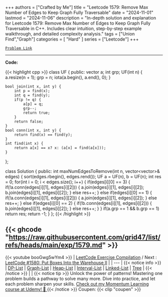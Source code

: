 
+++
authors = ["Crafted by Me"]
title = "Leetcode 1579: Remove Max Number of Edges to Keep Graph Fully Traversable"
date = "2024-11-01"
lastmod = "2024-11-06"
description = "In-depth solution and explanation for Leetcode 1579: Remove Max Number of Edges to Keep Graph Fully Traversable in C++. Includes clear intuition, step-by-step example walkthrough, and detailed complexity analysis."
tags = ["Union Find","Graph"]
categories = [
    "Hard"
]
series = ["Leetcode"]
+++



[`Problem Link`](https://leetcode.com/problems/remove-max-number-of-edges-to-keep-graph-fully-traversable/description/)

---

**Code:**

{{< highlight cpp >}}
class UF {
    public:
    vector<int> a;
    int grp;
    UF(int n) {
        a.resize(n + 1);
        grp = n;
        iota(a.begin(), a.end(), 0);
    }
    
    bool join(int x, int y) {
        int p = find(x);
        int q = find(y);
        if(p != q) {
            a[p] = q;
            grp--;
            return true;
        }
        return false;
    }
    bool conn(int x, int y) {
        return find(x) == find(y);
    }
    int find(int x) {
        return a[x] == x? x: (a[x] = find(a[x]));
    }
};

class Solution {
public:
    int maxNumEdgesToRemove(int n, vector<vector<int>>& edges) {
        sort(edges.rbegin(), edges.rend());
        UF a = UF(n), b = UF(n);
        int res = 0;
        for(int i = 0; i < edges.size(); i++) {
            if(edges[i][0] == 3) {
                if(!a.conn(edges[i][1], edges[i][2])) {
                    a.join(edges[i][1], edges[i][2]);
                    b.join(edges[i][1], edges[i][2]);
                } else res++;
            } else if(edges[i][0] == 1) {
                if(!a.conn(edges[i][1], edges[i][2])) {
                    a.join(edges[i][1], edges[i][2]);
                } else res++;
            } else if(edges[i][0] == 2) {
                if(!b.conn(edges[i][1], edges[i][2])) {
                    b.join(edges[i][1], edges[i][2]);
                } else res++;
            }
        }
        if(a.grp == 1 && b.grp == 1) return res;
        return -1;
    }
};
{{< /highlight >}}

{{< ghcode "https://raw.githubusercontent.com/grid47/list/refs/heads/main/exp/1579.md" >}}
---
{{< youtube booGwg5wYm4 >}}
| [LeetCode Exercise Compilation](https://grid47.xyz/leetcode/) / Next : [LeetCode #1580: Put Boxes Into the Warehouse II](https://grid47.xyz/posts/leetcode_1580) |
| --- |
{{< notice info >}}
| [DP-List](https://grid47.xyz/lists/dp/) | [Graph-List](https://grid47.xyz/lists/graph/) | [Heap-List](https://grid47.xyz/lists/heap/) | [Interval-List](https://grid47.xyz/lists/interval/) | [Linked-List](https://grid47.xyz/lists/ll/) | [Tree](https://grid47.xyz/lists/tree/) |
{{< /notice >}}
| |
{{< notice tip >}}
Unlock the power of patterns! Mastering one problem builds a pathway to solve many more. Dive into practice, and let each problem sharpen your skills. [Check out my Momentum Learning course at Udemy! 🚀 ](https://www.udemy.com/course/algorithms-and-data-structures-in-cpp/)
{{< /notice >}}
Coupen: {{< clip "coupen" >}}
